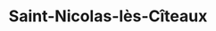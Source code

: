 ---
title: Saint-Nicolas-lès-Cîteaux
url: /saint-nicolas-les-citeaux/
latitude: 47.115
longitude: 5.056
---